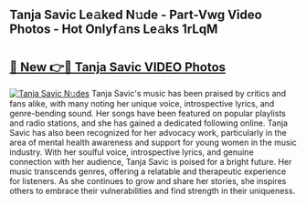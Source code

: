 ## Tanja Savic Le𝚊ked N𝚞de - Part-Vwg Video Photos - Hot Onlyf𝚊ns Le𝚊ks 1rLqM

# <h2><a href="http://ab62086.deff.icu/?id=Tanja+Savic">🔗 New 👉🔴 Tanja Savic VIDEO Photos</a></h2>

[![Tanja Savic N𝚞des](https://i.imgur.com/rIISA9y.gif)](http://ab62086.deff.icu/?id=Tanja+Savic)
Tanja Savic's music has been praised by critics and fans alike, with many noting her unique voice, introspective lyrics, and genre-bending sound. Her songs have been featured on popular playlists and radio stations, and she has gained a dedicated following online. Tanja Savic has also been recognized for her advocacy work, particularly in the area of mental health awareness and support for young women in the music industry. With her soulful voice, introspective lyrics, and genuine connection with her audience, Tanja Savic is poised for a bright future. Her music transcends genres, offering a relatable and therapeutic experience for listeners. As she continues to grow and share her stories, she inspires others to embrace their vulnerabilities and find strength in their uniqueness.
